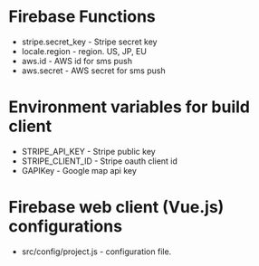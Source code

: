 # Firebase Functions

- stripe.secret_key - Stripe secret key
- locale.region - region. US, JP, EU
- aws.id - AWS id for sms push
- aws.secret - AWS secret for sms push

# Environment variables for build client

- STRIPE_API_KEY - Stripe public key
- STRIPE_CLIENT_ID - Stripe oauth client id
- GAPIKey - Google map api key

# Firebase web client (Vue.js) configurations
- src/config/project.js - configuration file.
